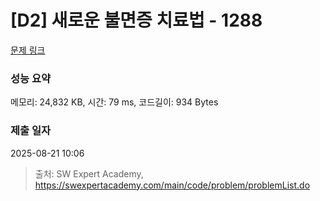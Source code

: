 # [D2] 새로운 불면증 치료법 - 1288 

[문제 링크](https://swexpertacademy.com/main/code/problem/problemDetail.do?contestProbId=AV18_yw6I9MCFAZN) 

### 성능 요약

메모리: 24,832 KB, 시간: 79 ms, 코드길이: 934 Bytes

### 제출 일자

2025-08-21 10:06



> 출처: SW Expert Academy, https://swexpertacademy.com/main/code/problem/problemList.do